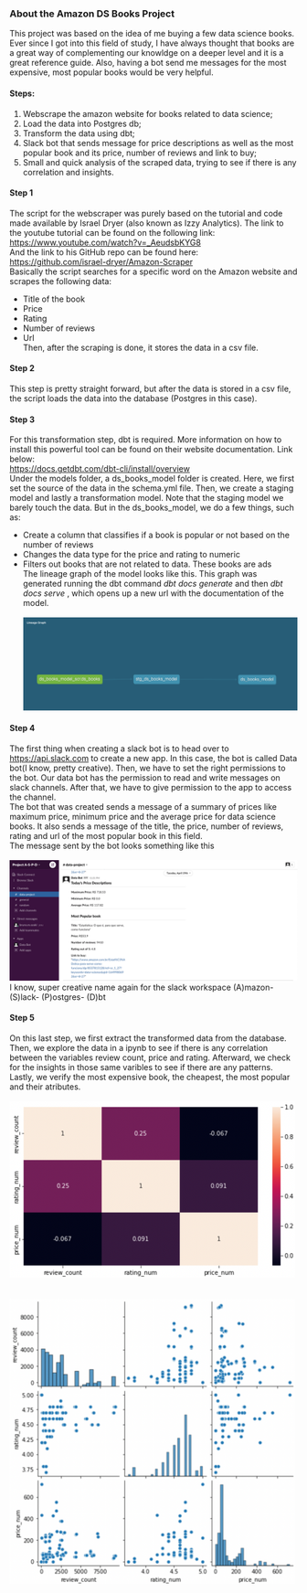 ### About the Amazon DS Books Project
This project was based on the idea of me buying a few data science books. Ever since I got into this field of study, I have always 
thought that books are a great way of complementing our knowldge on a deeper level and it is a great reference guide. Also, having a bot send me messages for the most expensive, most popular books would be very helpful.


#### Steps:
1. Webscrape the amazon website for books related to data science;
2. Load the data into Postgres db; 
3. Transform the data using dbt;
4. Slack bot that sends message for price descriptions as well as the most popular book and its price, number of reviews and link to buy;
5. Small and quick analysis of the scraped data, trying to see if there is any correlation and insights.


#### Step 1
The script for the webscraper was purely based on the tutorial and code made available by Israel Dryer (also known as Izzy Analytics). The link to the youtube tutorial can be found on the following link:\
 https://www.youtube.com/watch?v=_AeudsbKYG8 \
 And the link to his GitHub repo can be found here:\
 https://github.com/israel-dryer/Amazon-Scraper \
Basically the script searches for a specific word on the Amazon website and scrapes the following data: 
- Title of the book
- Price
- Rating
- Number of reviews
- Url\
Then, after the scraping is done, it stores the data in a csv file.

#### Step 2
This step is pretty straight forward, but after the data is stored in a csv file, the script loads the data into the database (Postgres in this case). 

#### Step 3
For this transformation step, dbt is required. More information on how to install this powerful tool can be found on their website documentation. Link below: \
https://docs.getdbt.com/dbt-cli/install/overview \
Under the models folder, a ds_books_model folder is created. Here, we first set the source of the data in the schema.yml file. Then, we create a staging model and lastly a transformation model. Note that the staging model we barely touch the data. But in the ds_books_model, we do a few things, such as:
 - Create a column that classifies if a book is popular or not based on the number of reviews
 - Changes the data type for the price and rating to numeric
 - Filters out books that are not related to data. These books are ads\
 The lineage graph of the model looks like this. This graph was generated running the dbt command *dbt docs generate* and then *dbt docs serve* , which opens up a new url with the documentation of the model. \
 \
 ![](images/graph_lineage.png)
 


#### Step 4
The first thing when creating a slack bot is to head over to https://api.slack.com to create a new app. In this case, the bot is called Data bot(I know, pretty creative). Then, we have to set the right permissions to the bot. Our data bot has the permission to read and write messages on slack channels. After that, we have to give permission to the app to access the channel.\
The bot that was created sends a message of a summary of prices like maximum price, minimum price and the average price for data science books. It also sends a message of the title, the price, number of reviews, rating and url of the most popular book in this field.\
The message sent by the bot looks something like this\
\
![](images/bot_message.png)
I know, super creative name again for the slack workspace (A)mazon- (S)lack- (P)ostgres- (D)bt

#### Step 5
On this last step, we first extract the transformed data from the database. Then, we explore the data in a ipynb to see if there is any correlation between the variables review count, price and rating. Afterward, we check for the insights in those same varibles to see if there are any patterns. Lastly, we verify the most expensive book, the cheapest, the most popular and their atributes.\
\
<img src="images/correlation.png" width="500">
\
\
\
<img src="images/pairplot.png" width="500">








